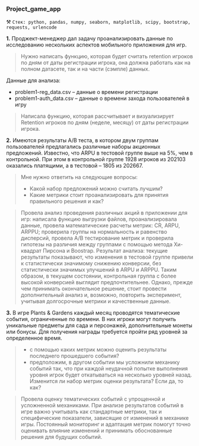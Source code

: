 ### Project_game_app
⚒️ `Стек: python, pandas, numpy, seaborn, matplotlib, scipy, bootstrap, requests, urlencode`

**1.** Проджект-менеджер дал задачу проанализировать данные по исследованию нескольких аспектов мобильного приложения для игр.

> Нужно написать функцию, которая будет считать retention игроков по дням от даты регистрации игрока, она должна работать как на полном датасете, так и на части (сэмпле) данных.

Данные для анализа:
- problem1-reg_data.csv – данные о времени регистрации
- problem1-auth_data.csv – данные о времени захода пользователей в игру

> Написала функцию, которая рассчитывает и визуализирует Retention игроков по дням (неделе, месяцу) от даты регистрации игрока.

**2.** Имеются результаты A/B теста, в котором двум группам пользователей предлагались различные наборы акционных предложений. Известно, что ARPU в тестовой группе выше на 5%, чем в контрольной. При этом в контрольной группе 1928 игроков из 202103 оказались платящими, а в тестовой – 1805 из 202667.

> Мне нужно ответить на следующие вопросы:
> - Какой набор предложений можно считать лучшим? 
> - Какие метрики стоит проанализировать для принятия правильного решения и как?

> Провела анализ проведения различных акций в приложении для игр: написала функцию выгрузки файлов, проанализировала данные, провела математические расчеты метрик: CR, ARPU, ARPPU; проверила группы на нормальность и равенство дисперсий, провела А/В тестирование метрик и проверила гипотезы на различия между группами с помощью метода Хи-квадрат Пирсона и Boostrap.
> Результат анализа: текущие результаты показывают, что изменения в тестовой группе привели к статистически значимому снижению конверсии, без статистически значимых улучшений в ARPU и ARPPU. Таким образом, в текущем состоянии, контрольная группа с более высокой конверсией выглядит предпочтительнее.
> Однако, прежде чем принимать окончательное решение, стоит провести дополнительный анализ и, возможно, повторить эксперимент, учитывая долгосрочные метрики и качественные данные.

**3.** В игре Plants & Gardens каждый месяц проводятся тематические события, ограниченные по времени. В них игроки могут получить уникальные предметы для сада и персонажей, дополнительные монеты или бонусы. Для получения награды требуется пройти ряд уровней за определенное время. 

> - с помощью каких метрик можно оценить результаты последнего прошедшего события?
> - предположим, в другом событии мы усложнили механику событий так, что при каждой неудачной попытке выполнения уровня игрок будет откатываться на несколько уровней назад. Изменится ли набор метрик оценки результата? Если да, то как?

> Провела оценку тематических событий с упрощенной и усложненной механиками. При анализе результатов событий в игре важно учитывать как стандартные метрики, так и специфические показатели, зависящие от изменений в механике игры. Постоянный мониторинг и адаптация метрик помогут точно оценивать влияние изменений и принимать обоснованные решения для будущих событий.
